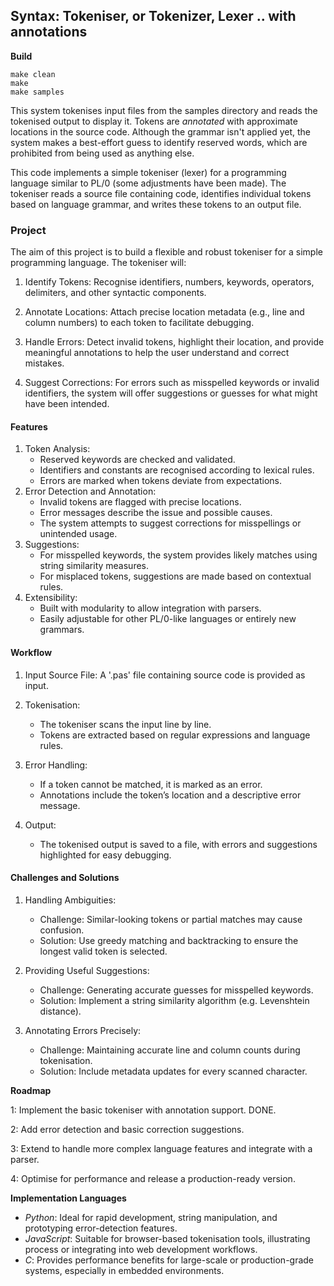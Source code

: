 
## Syntax: Tokeniser, or Tokenizer, Lexer .. with annotations

__Build__

```shell
make clean
make
make samples
```

This system tokenises input files from the samples directory and reads the tokenised output to display it.
Tokens are *annotated* with approximate locations in the source code. Although the grammar isn't applied yet,
the system makes a best-effort guess to identify reserved words, which are prohibited from being used as
anything else.

This code implements a simple tokeniser (lexer) for a programming language similar to PL/0 (some adjustments
have been made). The tokeniser reads a source file containing code, identifies individual tokens based on
language grammar, and writes these tokens to an output file.

### Project

The aim of this project is to build a flexible and robust tokeniser for a simple programming language. The tokeniser will:

1. Identify Tokens: Recognise identifiers, numbers, keywords, operators, delimiters, and other syntactic components.

2. Annotate Locations: Attach precise location metadata (e.g., line and column numbers) to each token to facilitate debugging.

3. Handle Errors: Detect invalid tokens, highlight their location, and provide meaningful annotations to help the user
   understand and correct mistakes.

4. Suggest Corrections: For errors such as misspelled keywords or invalid identifiers, the system will offer suggestions
   or guesses for what might have been intended.


#### Features

1. Token Analysis:
	- Reserved keywords are checked and validated.
	- Identifiers and constants are recognised according to lexical rules.
	- Errors are marked when tokens deviate from expectations.
2. Error Detection and Annotation:
	- Invalid tokens are flagged with precise locations.
	- Error messages describe the issue and possible causes.
	- The system attempts to suggest corrections for misspellings or unintended usage.
3. Suggestions:
	- For misspelled keywords, the system provides likely matches using string similarity measures.
	- For misplaced tokens, suggestions are made based on contextual rules.
4. Extensibility:
	- Built with modularity to allow integration with parsers.
	- Easily adjustable for other PL/0-like languages or entirely new grammars.


#### Workflow

1. Input Source File: A '.pas' file containing source code is provided as input.

2. Tokenisation:
	- The tokeniser scans the input line by line.
	- Tokens are extracted based on regular expressions and language rules.

3. Error Handling:
	- If a token cannot be matched, it is marked as an error.
	- Annotations include the token’s location and a descriptive error message.

4. Output:
	- The tokenised output is saved to a file, with errors and suggestions highlighted for easy debugging.


#### Challenges and Solutions

1. Handling Ambiguities:
	- Challenge: Similar-looking tokens or partial matches may cause confusion.
	- Solution: Use greedy matching and backtracking to ensure the longest valid token is selected.

2.	Providing Useful Suggestions:
	- Challenge: Generating accurate guesses for misspelled keywords.
	- Solution: Implement a string similarity algorithm (e.g. Levenshtein distance).

3.	Annotating Errors Precisely:
	- Challenge: Maintaining accurate line and column counts during tokenisation.
	- Solution: Include metadata updates for every scanned character.

__Roadmap__

1: Implement the basic tokeniser with annotation support. DONE.

2: Add error detection and basic correction suggestions.

3: Extend to handle more complex language features and integrate with a parser.

4: Optimise for performance and release a production-ready version.

__Implementation Languages__

- *Python*: Ideal for rapid development, string manipulation, and prototyping error-detection features.
- *JavaScript*: Suitable for browser-based tokenisation tools, illustrating process or integrating into web development workflows.
- *C*: Provides performance benefits for large-scale or production-grade systems, especially in embedded environments.
